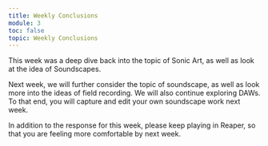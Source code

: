 ```yaml
---
title: Weekly Conclusions
module: 3
toc: false
topic: Weekly Conclusions
---
```


This week was a deep dive back into the topic of Sonic Art, as well as look at the idea of Soundscapes.

Next week, we will further consider the topic of soundscape, as well as look more into the ideas of field recording. We will also continue exploring DAWs. To that end, you will capture and edit your own soundscape work next week.

In addition to the response for this week, please keep playing in Reaper, so that you are feeling more comfortable by next week. 
